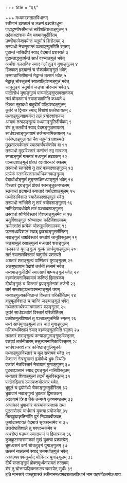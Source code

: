 +++
title = "६६"

+++
मध्यमदशतालविधानम्   
स्त्रीमानं दशतालं च लक्षणं वक्ष्यतेऽधुना   
पादादुष्णीषसीमान्तं सविंशतिशताङ्गुलम् १  
तदेकाष्टांशकं चैव यवमानमुदीरितम्   
उष्णीषात्केशपर्यन्तं चतुर्मात्रं शिरोदयम् २  
तस्याधो नेत्रसूत्रान्तं पञ्चाङ्गुलमिति स्मृतम्   
पुटान्तं नासिदीर्घं स्याद् वेदमात्रं प्रशस्यते ३  
पुटान्ताद्धनुपर्यन्तं सार्धं वह्न्यङ्गुलं भवेत्   
अर्धांशं गलसन्धिः स्याद् गलोत्तुङ्गं युगाङ्गुलम् ४  
हिक्कात् हृदयान्तं च सैकार्कमङ्गुलं भवेत्   
तस्मान्नाभिसीमान्तं मेढ्रान्तं तत्समं भवेत् ५  
मेढ्रात्तु चोरुतुङ्गं स्यात्षड्विंशमङ्गुलं भवेत्   
जानुतुङ्गं चतुर्मात्रं जङ्घा चोरुसमं भवेत् ६  
पादोत्सेधं युगाङ्गुल्यं पार्ष्ण्याऽङ्गुष्ठावसानकम्   
तलं षोडशमात्रं स्यादायाममिति कथ्यते ७  
हित्का सूरादधो बाहुदीर्घं षड्विंशदङ्गुलम्   
कूर्परं च द्विमात्रं स्याद् विंशांशं प्रकोष्ठायतम् ८  
मध्याङ्गुल्याग्रपर्यन्तं तलं त्रयोदशांशकम्   
आयामं तत्षडङ्गुल्यं मध्यमाङ्गुलिदीर्घकम् ९  
शेषं तु तलदीर्घं स्याद् वेदमङ्गुष्ठमायतम्   
सार्धपञ्चाङ्गुलायामं तर्जन्यनामिकायतम् १०  
कनिष्ठाङ्गुलायतं चैव चतुर्मात्रं प्रशस्यते   
मुखतारमर्कमात्रं स्यात्कर्णपर्यन्तमेव वा ११  
तस्याधो मुखविस्तारं कर्णान्तं रुद्र मात्रकम्   
सप्ताङ्गुलं गलतारं मध्यमूलं तदग्रकम् १२  
पञ्चादशाङ्गुलं प्रोक्तं वक्षयोरन्तरं स्थलम्   
तस्याधो स्तनदेशे तु तारं पञ्चदशाङ्गुलम् १३  
प्रत्येकं स्तनविस्तारमर्धाधिकनवाङ्गुलम्   
वेदार्धार्धाङ्गुलं तुङ्गमक्षिमध्याङ्गुलं भवेत् १४  
विस्तारं द्व्यङ्गुलं प्रोक्तं स्तनचूचुकमण्डलम्   
स्तनान्तं हृदयान्तं स्यात्तारं त्रयोदशाङ्गुलम् १५  
मध्योदरविशालं स्यादेकादशाङ्गुलं भवेत्   
तस्याधो नाभिदेशे तु तारं त्रयोदशाङ्गुलम् १६  
नाभिदेशादधोदेशे तारं पञ्चादशाङ्गुलम्   
तस्याधो श्रोणिविस्तारं विंशत्यङ्गुलमेव च १७  
चतुर्विंशाङ्गुलं श्रोण्यादधः कटिविशालकम्   
त्रयोदशांशं प्रत्येकं चोरुमूलविशालकम् १८  
ऊरुमध्यविशालं स्याद् द्वादशाङ्गुलमीरितम्   
नवाङ्गुलं चाग्रविस्तारं सप्तांशं जानुविस्तृतम् १९  
जङ्घामूलं रसाङ्गुल्यं मध्यतारं शराङ्गुलम्   
नलकान्तं युगाङ्गुल्यं गुल्फं सार्धयुगाङ्गुलम् २०  
तारं स्यात्तलविस्तारं चतुर्मात्रं प्रशस्यते   
अग्रतारं शराङ्गुल्यं पार्ष्णितारं युगाङ्गुलम् २१  
अङ्गुष्ठायाम वेदांशं तर्जनी तत्समं भवेत्   
मध्यमाङ्गुलीदीर्घं स्यात्सार्धं वह्न्यङ्गुलं भवेत् २२  
वह्न्यंशमनामिकायामं कनिष्ठं द्विमात्रकम्   
दीर्घाङ्गुष्ठं च विस्तारं द्व्यङ्गुलेनांशं तर्जनी २३  
तारं सप्तषट्पञ्चयवमन्याङ्गुलं त्रयम्   
मध्याङ्गुल्यकनिष्ठान्तं विस्तारं परिकीर्तितम् २४  
बाहुमूलविशालं च चाग्निं जङ्घाङ्गुलं भवेत्   
मध्यतारमर्धषण्मात्रमग्रतारं षडङ्गुलम् २५  
कूर्परं सार्धपञ्चांशं विस्तारं परिकीर्तितम्   
प्रकोष्ठमूलविशालं तु पञ्चाङ्गुलमिति स्मृतम् २६  
मध्यं सार्धयुगाङ्गुल्यं तारं चाग्रं युगाङ्गुलम्   
मणिबन्धविशालं स्याद् वह्न्यङ्गुलमिति स्मृतम् २७  
तलतारं शराङ्गुल्यं कन्याङ्गुलाङ्गुष्ठविस्तृतम्   
षड्यवं तर्जनीतारम् तत्तुल्यमनामिकाविस्तृतम् २८  
सार्धपञ्चयवं तारं कनिष्ठाङ्गुलिमूलके   
मध्याङ्गुलविस्तारं च मूल सप्तयवं भवेत् २९  
केशान्तं नेत्रसूत्रान्तं द्वयोर्मध्ये भ्रुवः स्थितिः   
एकांशं नेत्रविस्तारं नेत्रायामं गुणाङ्गुलम् ३०  
पुटबाह्यासानं स्याद् द्व्यङ्गुलं नासिविस्तृतम्   
मध्यतारं शिवाङ्गुल्यं तदर्धं मूलविस्तृतम् ३१  
पादोनद्विमात्रं स्यात्कक्षयोरन्तरं भवेत्   
भ्रूमूलं च द्वयोर्मध्ये चैकाङ्गुलमुदीरितम् ३२  
भ्रुवायामं नवाङ्गुल्यं भ्रुवतारं द्विमात्रकम्   
अक्षायामं त्रिधा चैकं तन्मध्ये कृष्णमण्डलम् ३३  
आपाकारं भ्रुवाकारं मत्स्याकारमक्षकं तथा   
पुटतारोदयं चार्धमात्रं युक्त्या प्रयोजयेत् ३४  
तिलपुष्पाकृतिर्नासि पुटं निष्पावबीजवत्   
कुर्यादास्यायतं वेदमात्रं सृक्कान्तमेव च ३५  
उत्तरोष्ठविशाले तु यवपञ्चकमेव च   
अधरोष्ठं षड्यवं स्यादायामं च द्विमात्रकम् ३६  
कुक्कुटाण्डसमाकारं मुखं युक्त्या प्रकारयेत्   
भ्रूमध्यसमं कर्ण श्रोत्रतुङ्गं युगाङ्गुलम् ३७  
तत्समं नाललम्बं स्याद् घनमर्धाङ्गुलं भवेत्   
अश्वत्थपत्रवत्कुर्याद् योनितारं युगाङ्गुलम् ३८  
दीर्घं सप्ताङ्गुलं प्रोक्तमूर्ध्वतारायतं तत्समम्   
शेषं तु चोत्तमपङ्क्तितालवत्कारयेत् सुधीः ३९  
इति मानसारे वास्तुशास्त्रे स्त्रीमानमध्यमदशतालविधानं नाम
षट्षष्टितमोऽध्यायः   
   
